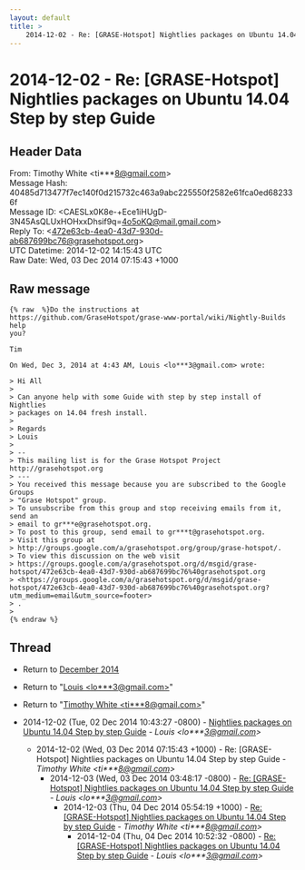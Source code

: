 ```yaml
---
layout: default
title: >
    2014-12-02 - Re: [GRASE-Hotspot] Nightlies packages on Ubuntu 14.04 Step by step Guide
---
```


# 2014-12-02 - Re: [GRASE-Hotspot] Nightlies packages on Ubuntu 14.04 Step by step Guide

## Header Data

From: Timothy White \<ti***8@gmail.com\><br>
Message Hash: 40485d713477f7ec140f0d215732c463a9abc225550f2582e61fca0ed682336f<br>
Message ID: \<CAESLx0K8e-+Ece1iHUgD-3N45AsQLUxHOHxxDhsif9q=4o5oKQ@mail.gmail.com\><br>
Reply To: \<472e63cb-4ea0-43d7-930d-ab687699bc76@grasehotspot.org\><br>
UTC Datetime: 2014-12-02 14:15:43 UTC<br>
Raw Date: Wed, 03 Dec 2014 07:15:43 +1000<br>

## Raw message

```
{% raw  %}Do the instructions at
https://github.com/GraseHotspot/grase-www-portal/wiki/Nightly-Builds help
you?

Tim

On Wed, Dec 3, 2014 at 4:43 AM, Louis <lo***3@gmail.com> wrote:

> Hi All
>
> Can anyone help with some Guide with step by step install of Nightlies
> packages on 14.04 fresh install.
>
> Regards
> Louis
>
> --
> This mailing list is for the Grase Hotspot Project http://grasehotspot.org
> ---
> You received this message because you are subscribed to the Google Groups
> "Grase Hotspot" group.
> To unsubscribe from this group and stop receiving emails from it, send an
> email to gr***e@grasehotspot.org.
> To post to this group, send email to gr***t@grasehotspot.org.
> Visit this group at
> http://groups.google.com/a/grasehotspot.org/group/grase-hotspot/.
> To view this discussion on the web visit
> https://groups.google.com/a/grasehotspot.org/d/msgid/grase-hotspot/472e63cb-4ea0-43d7-930d-ab687699bc76%40grasehotspot.org
> <https://groups.google.com/a/grasehotspot.org/d/msgid/grase-hotspot/472e63cb-4ea0-43d7-930d-ab687699bc76%40grasehotspot.org?utm_medium=email&utm_source=footer>
> .
>
{% endraw %}
```

## Thread

+ Return to [December 2014](/archive/2014/12)

+ Return to "[Louis <lo***3<span>@</span>gmail.com>](/authors/lo___3_at_gmail_com)"
+ Return to "[Timothy White <ti***8<span>@</span>gmail.com>](/authors/ti___8_at_gmail_com)"

+ 2014-12-02 (Tue, 02 Dec 2014 10:43:27 -0800) - [Nightlies packages on Ubuntu 14.04 Step by step Guide](/archive/2014/12/300a82c77efa3409b9f3e3d309ce27160592ba1e52e0c5109241845904725074) - _Louis \<lo***3@gmail.com\>_
  + 2014-12-02 (Wed, 03 Dec 2014 07:15:43 +1000) - Re: [GRASE-Hotspot] Nightlies packages on Ubuntu 14.04 Step by step Guide - _Timothy White \<ti***8@gmail.com\>_
    + 2014-12-03 (Wed, 03 Dec 2014 03:48:17 -0800) - [Re: [GRASE-Hotspot] Nightlies packages on Ubuntu 14.04 Step by step Guide](/archive/2014/12/19fae6121ba80309bf4752d804e4838df8a5660141778503ca3ce786b857c80d) - _Louis \<lo***3@gmail.com\>_
      + 2014-12-03 (Thu, 04 Dec 2014 05:54:19 +1000) - [Re: [GRASE-Hotspot] Nightlies packages on Ubuntu 14.04 Step by step Guide](/archive/2014/12/bd1e9f64c0c4bb6b68d8176c8ee71078394f7fe8f7b31d55083caa1fa22931dc) - _Timothy White \<ti***8@gmail.com\>_
        + 2014-12-04 (Thu, 04 Dec 2014 10:52:32 -0800) - [Re: [GRASE-Hotspot] Nightlies packages on Ubuntu 14.04 Step by step Guide](/archive/2014/12/2c48c75e839fec34df9a730a2e6990c73213c3dc775426b79eeb482b27cfb047) - _Louis \<lo***3@gmail.com\>_

